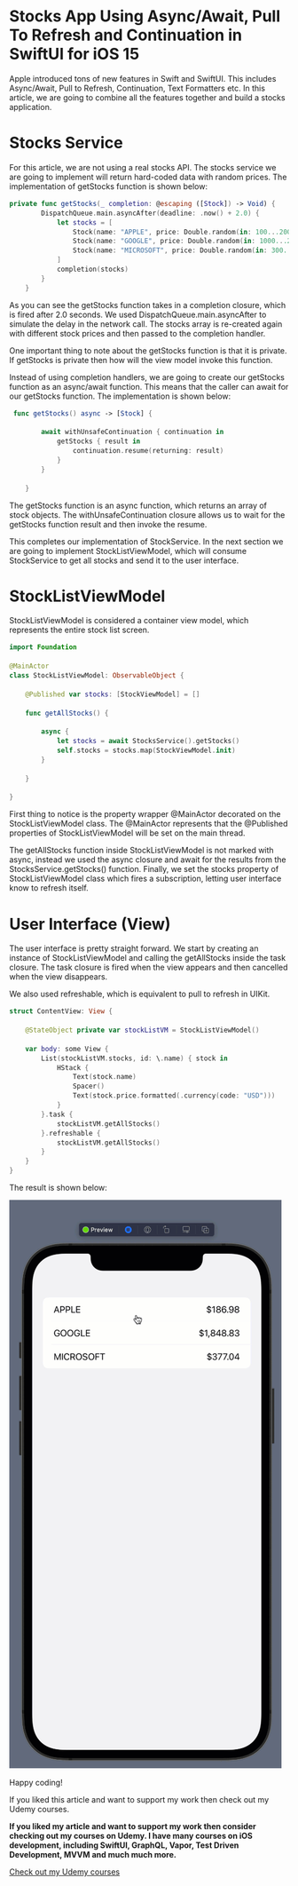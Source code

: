 # Stocks App Using Async/Await, Pull To Refresh and Continuation in SwiftUI for iOS 15

Apple introduced tons of new features in Swift and SwiftUI. This includes Async/Await, Pull to Refresh, Continuation, Text Formatters etc. In this article, we are going to combine all the features together and build a stocks application.

# Stocks Service

For this article, we are not using a real stocks API. The stocks service we are going to implement will return hard-coded data with random prices. The implementation of getStocks function is shown below:

``` swift 
private func getStocks(_ completion: @escaping ([Stock]) -> Void) {
        DispatchQueue.main.asyncAfter(deadline: .now() + 2.0) {
            let stocks = [
                Stock(name: "APPLE", price: Double.random(in: 100...200)),
                Stock(name: "GOOGLE", price: Double.random(in: 1000...2000)),
                Stock(name: "MICROSOFT", price: Double.random(in: 300...500))
            ]
            completion(stocks)
        }
    }
```

As you can see the getStocks function takes in a completion closure, which is fired after 2.0 seconds. We used DispatchQueue.main.asyncAfter to simulate the delay in the network call. The stocks array is re-created again with different stock prices and then passed to the completion handler.

One important thing to note about the getStocks function is that it is private. If getStocks is private then how will the view model invoke this function.

Instead of using completion handlers, we are going to create our getStocks function as an async/await function. This means that the caller can await for our getStocks function. The implementation is shown below:

``` swift 
 func getStocks() async -> [Stock] {
        
        await withUnsafeContinuation { continuation in
            getStocks { result in
                continuation.resume(returning: result)
            }
        }
        
    }
```

The getStocks function is an async function, which returns an array of stock objects. The withUnsafeContinuation closure allows us to wait for the getStocks function result and then invoke the resume.

This completes our implementation of StockService. In the next section we are going to implement StockListViewModel, which will consume StockService to get all stocks and send it to the user interface.

# StockListViewModel

StockListViewModel is considered a container view model, which represents the entire stock list screen.

``` swift 
import Foundation

@MainActor
class StockListViewModel: ObservableObject {
    
    @Published var stocks: [StockViewModel] = []
    
    func getAllStocks() {
        
        async {
            let stocks = await StocksService().getStocks()
            self.stocks = stocks.map(StockViewModel.init)
        }
        
    }
    
}
```

First thing to notice is the property wrapper @MainActor decorated on the StockListViewModel class. The @MainActor represents that the @Published properties of StockListViewModel will be set on the main thread.

The getAllStocks function inside StockListViewModel is not marked with async, instead we used the async closure and await for the results from the StocksService.getStocks() function. Finally, we set the stocks property of StockListViewModel class which fires a subscription, letting user interface know to refresh itself.

# User Interface (View)

The user interface is pretty straight forward. We start by creating an instance of StockListViewModel and calling the getAllStocks inside the task closure. The task closure is fired when the view appears and then cancelled when the view disappears.

We also used refreshable, which is equivalent to pull to refresh in UIKit.

``` swift 
struct ContentView: View {
    
    @StateObject private var stockListVM = StockListViewModel()
    
    var body: some View {
        List(stockListVM.stocks, id: \.name) { stock in
            HStack {
                Text(stock.name)
                Spacer()
                Text(stock.price.formatted(.currency(code: "USD")))
            }
        }.task {
            stockListVM.getAllStocks()
        }.refreshable {
            stockListVM.getAllStocks()
        }
    }
}
```

The result is shown below:

![Stocks App](images/stocks-app-1.gif)

Happy coding!

If you liked this article and want to support my work then check out my Udemy courses.

**If you liked my article and want to support my work then consider checking out my courses on Udemy. I have many courses on iOS development, including SwiftUI, GraphQL, Vapor, Test Driven Development, MVVM and much much more.**

[Check out my Udemy courses](https://www.udemy.com/user/mohammad-azam-2/)
